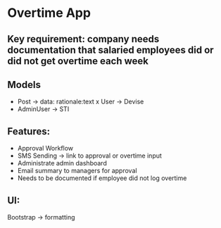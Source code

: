 # Overtime App

## Key requirement: company needs documentation that salaried employees did or did not get overtime each week

## Models
- Post -> data: rationale:text
x User -> Devise
- AdminUser -> STI

## Features:
- Approval Workflow
- SMS Sending -> link to approval or overtime input
- Administrate admin dashboard
- Email summary to managers for approval
- Needs to be documented if employee did not log overtime

## UI: 
Bootstrap -> formatting